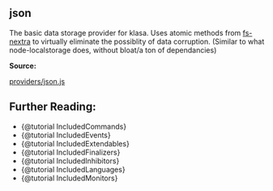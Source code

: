 ## json

The basic data storage provider for klasa. Uses atomic methods from [fs-nextra](https://fs-nextra.js.org) to virtually eliminate the possiblity of data corruption. (Similar to what node-localstorage does, without bloat/a ton of dependancies)

**Source:**

[providers/json.js](https://github.com/dirigeants/klasa/blob/master/src/providers/json.js)

## Further Reading:

- {@tutorial IncludedCommands}
- {@tutorial IncludedEvents}
- {@tutorial IncludedExtendables}
- {@tutorial IncludedFinalizers}
- {@tutorial IncludedInhibitors}
- {@tutorial IncludedLanguages}
- {@tutorial IncludedMonitors}
